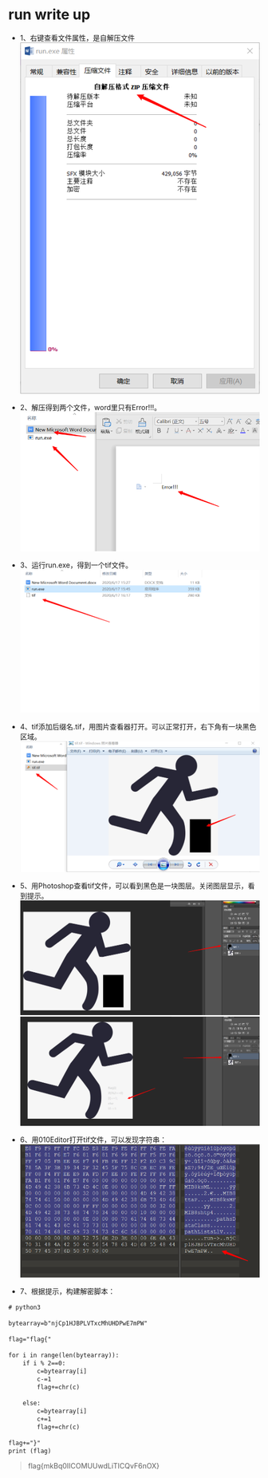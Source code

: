 # run write up

+ 1、右键查看文件属性，是自解压文件
![](./image/1.png)

+ 2、解压得到两个文件，word里只有Error!!!。
![](./image/2.png)

+ 3、运行run.exe，得到一个tif文件。
![](./image/3.png)

+ 4、tif添加后缀名.tif，用图片查看器打开。可以正常打开，右下角有一块黑色区域。
![](./image/4.png)

+ 5、用Photoshop查看tif文件，可以看到黑色是一块图层。关闭图层显示，看到提示。
![](./image/5.png)  
![](./image/6.png)  

+ 6、用010Editor打开tif文件，可以发现字符串：
![](./image/7.png)  

+ 7、根据提示，构建解密脚本：
```python3
# python3

bytearray=b"njCp1HJBPLVTxcMhUHDPwE7mPW"

flag="flag{"

for i in range(len(bytearray)):
    if i % 2==0:
        c=bytearray[i]
        c-=1
        flag+=chr(c)

    else:
        c=bytearray[i]
        c+=1
        flag+=chr(c)

flag+="}"
print (flag)
```
> flag{mkBq0IICOMUUwdLiTICQvF6nOX}
